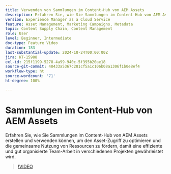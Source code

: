```yaml
---
title: Verwenden von Sammlungen im Content-Hub von AEM Assets
description: Erfahren Sie, wie Sie Sammlungen im Content-Hub von AEM Assets erstellen und verwenden können, um den Asset-Zugriff zu optimieren und die gemeinsame Nutzung von Ressourcen zu fördern, damit eine effiziente und gut organisierte Team-Arbeit in verschiedenen Projekten gewährleistet wird.
version: Experience Manager as a Cloud Service
feature: Asset Management, Marketing Campaigns, Metadata
topic: Content Supply Chain, Content Management
role: User
level: Beginner, Intermediate
doc-type: Feature Video
duration: 183
last-substantial-update: 2024-10-24T00:00:00Z
jira: KT-15988
exl-id: 215f1199-5278-4a99-940c-5f395b20ae18
source-git-commit: 48433a5367c281cf5a1c106b08a1306f1b0e8ef4
workflow-type: ht
source-wordcount: '71'
ht-degree: 100%

---
```


# Sammlungen im Content-Hub von AEM Assets

Erfahren Sie, wie Sie Sammlungen im Content-Hub von AEM Assets erstellen und verwenden können, um den Asset-Zugriff zu optimieren und die gemeinsame Nutzung von Ressourcen zu fördern, damit eine effiziente und gut organisierte Team-Arbeit in verschiedenen Projekten gewährleistet wird.

>[!VIDEO](https://video.tv.adobe.com/v/3445309/?learn=on&captions=ger)
